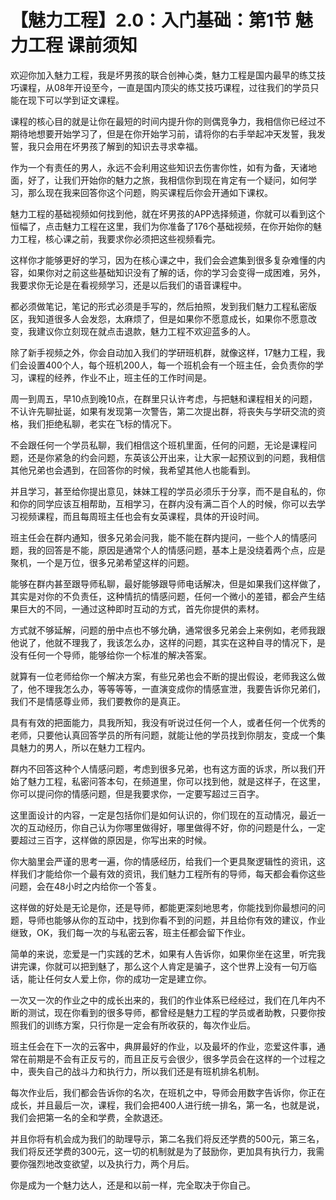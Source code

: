 # 【魅力工程】2.0：入门基础：第1节 魅力工程 课前须知

欢迎你加入魅力工程，我是坏男孩的联合创神心类，魅力工程是国内最早的练艾技巧课程，从08年开设至今，一直是国内顶尖的练艾技巧课程，过往我们的学员只能在现下可以学到证文课程。

课程的核心目的就是让你在最短的时间内提升你的则偶竞争力，我相信你已经过不期待地想要开始学习了，但是在你开始学习前，请将你的右手举起冲天发誓，我发誓，我只会用在坏男孩了解到的知识去寻求幸福。

作为一个有责任的男人，永远不会利用这些知识去伤害你性，如有为备，天诸地面，好了，让我们开始你的魅力之旅，我相信你到现在肯定有一个疑问，如何学习，那么现在我来回答你这个问题，购买课程后你会开通如下课权。

魅力工程的基础视频如何找到他，就在坏男孩的APP选择频道，你就可以看到这个恒幅了，点击魅力工程在这里，我们为你准备了176个基础视频，在你开始你的魅力工程，核心课之前，我要求你必须把这些视频看完。

这样你才能够更好的学习，因为在核心课之中，我们会会遮集到很多复杂难懂的内容，如果你对之前这些基础知识没有了解的话，你的学习会变得一成困难，另外，我要求你无论是在看视频学习，还是以后我们的语音课程中。

都必须做笔记，笔记的形式必须是手写的，然后拍照，发到我们魅力工程私密版区，我知道很多人会发怨，太麻烦了，但是如果你不愿意成长，如果你不愿意改变，我建议你立刻现在就点击退款，魅力工程不欢迎蓝多的人。

除了新手视频之外，你会自动加入我们的学研班机群，就像这样，17魅力工程，我们会设置400个人，每个班机200人，每一个班机会有一个班主任，会负责你的学习，课程的经养，作业不止，班主任的工作时间是。

周一到周五，早10点到晚10点，在群里只认许考虑，与把魅和课程相关的问题，不认许先聊扯诞，如果有发现第一次警告，第二次提出群，将丧失与学研交流的资格，我们拒绝私聊，老实在飞标的情况下。

不会跟任何一个学员私聊，我们相信这个班机里面，任何的问题，无论是课程问题，还是你紧急的约会问题，东英该公开出来，让大家一起预议到的问题，我相信其他兄弟也会遇到，在回答你的时候，我希望其他人也能看到。

并且学习，甚至给你提出意见，妹妹工程的学员必须乐于分享，而不是自私的，你和你的同学应该互相帮助，互相学习，在群内没有满二百个人的时候，你可以去学习视频课程，而且每周班主任也会有女英课程，具体的开设时间。

班主任会在群内通知，很多兄弟会问我，能不能在群内提问，一些个人的情感问题，我的回答是不能，原因是通常个人的情感问题，基本上是没绕着两个点，应是聚机，一个是万位，很多兄弟希望这样的问题。

能够在群内甚至跟导师私聊，最好能够跟导师电话解决，但是如果我们这样做了，其实是对你的不负责任，这种情抗的情感问题，任何一个微小的差错，都会产生结果巨大的不同，一通过这种即时互动的方式，首先你提供的素材。

方式就不够延解，问题的册中点也不够允确，通常很多兄弟会上来例如，老师我跟他说了，他就不理我了，我该怎么办，这样的问题，其实在这种自寻的情况下，是没有任何一个导师，能够给你一个标准的解决答案。

就算有一位老师给你一个解决方案，有些兄弟也会不断的提出假设，老师我这么做了，他不理我怎么办，等等等等，一直演变成你的情感宣泄，我要告诉你兄弟们，我们不是情感尊业师，我们要教你的是真正。

具有有效的把面能力，具我所知，我没有听说过任何一个人，或者任何一个优秀的老师，只要他认真回答学员的所有问题，就能让他的学员找到你朋友，变成一个集具魅力的男人，所以在魅力工程内。

群内不回答这种个人情感问题，考虑到很多兄弟，也有这方面的诉求，所以我们开始了魅力工程，私密问答本句，在频道里，你可以找到他，就是这样子，在这里，你可以提问你的情感问题，但是我要求你，一定要写超过三百字。

这里面设计的内容，一定是包括你们是如何认识的，你们现在的互动情况，最近一次的互动经历，你自己认为你哪里做得好，哪里做得不好，你的问题是什么，一定要超过三百字，这样做的原因是，你写出来的时候。

你大脑里会严谨的思考一遍，你的情感经历，给我们一个更具聚逻辑性的资讯，这样我们才能给你一个最有效的资讯，我们魅力工程所有的导师，每天都会看你这些问题，会在48小时之内给你一个答复。

这样做的好处是无论是你，还是导师，都能更深刻地思考，你能找到你最想问的问题，导师也能够从你的互动中，找到你看不到的问题，并且给你有效的建议，作业继致，OK，我们每一次的与私密云客，班主任都会留下作业。

简单的来说，恋爱是一门实践的艺术，如果有人告诉你，如果你坐在这里，听完我讲完课，你就可以把到魅了，那么这个人肯定是骗子，这个世界上没有一句万临话，能让任何女人爱上你，你的成功一定是建立你。

一次又一次的作业之中的成长出来的，我们的作业体系已经经过，我们在几年内不断的测试，现在你看到的很多导师，都曾经是魅力工程的学员或者助教，只要你按照我们的训练方案，只行你是一定会有所收获的，每次作业后。

班主任会在下一次的云客中，典屏最好的作业，以及最坏的作业，恋爱这件事，通常在前期是不会有正反亏的，而且正反亏会很少，很多学员会在这样的一个过程之中，喪失自己的战斗力和执行力，所以我们还是有班机排名机制。

每次作业后，我们都会告诉你的名次，在班机之中，导师会用数字告诉你，你正在成长，并且最后一次，课程，我们会把400人进行统一排名，第一名，也就是说，我们会把第一名的全和学费，全款退还。

并且你将有机会成为我们的助理导示，第二名我们将反还学费的500元，第三名，我们将反还学费的300元，这一切的机制就是为了鼓励你，更加具有执行力，我需要你强烈地改变欲望，以及执行力，两个月后。

你是成为一个魅力达人，还是和以前一样，完全取决于你自己。